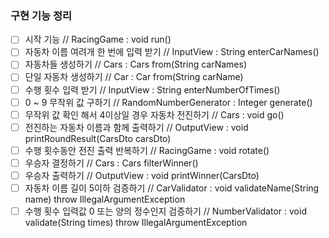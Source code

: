 ### 구현 기능 정리 ###
- [ ] 시작 기능 // RacingGame : void run()
- [ ] 자동차 이름 여려개 한 번에 입력 받기 // InputView : String enterCarNames()
- [ ] 자동차들 생성하기 // Cars : Cars from(String carNames)
- [ ] 단일 자동차 생성하기 // Car : Car from(String carName)
- [ ] 수행 횟수 입력 받기 // InputView : String enterNumberOfTimes()
- [ ] 0 ~ 9 무작위 값 구하기 // RandomNumberGenerator : Integer generate()
- [ ] 무작위 값 확인 해서 4이상일 경우 자동차 전진하기 // Cars : void go()
- [ ] 전진하는 자동차 이름과 함께 출력하기 // OutputView : void printRoundResult(CarsDto carsDto)
- [ ] 수행 횟수동안 전진 출력 반복하기 // RacingGame : void rotate()
- [ ] 우승자 결정하기 // Cars : Cars filterWinner()
- [ ] 우승자 출력하기 // OutputView : void printWinner(CarsDto)
- [ ] 자동차 이름 길이 5이하 검증하기 // CarValidator : void validateName(String name) throw IllegalArgumentException
- [ ] 수행 횟수 입력값 0 또는 양의 정수인지 검증하기 // NumberValidator : void validate(String times) throw IllegalArgumentException
